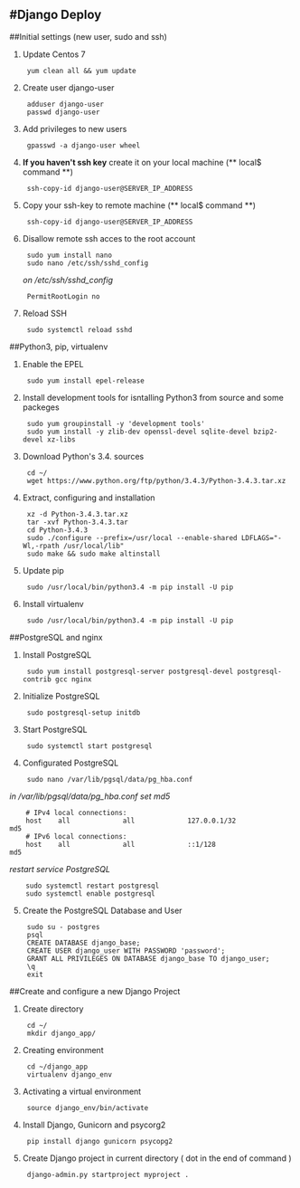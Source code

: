 #Django Deploy
---

##Initial settings (new user, sudo and ssh)

1. Update Centos 7

        yum clean all && yum update

2. Create user django-user

        adduser django-user
        passwd django-user

3. Add privileges to new users

        gpasswd -a django-user wheel

4. **If you haven't ssh key** create it on your local machine (** local$ command **)

        ssh-copy-id django-user@SERVER_IP_ADDRESS

5. Copy your ssh-key to remote machine (** local$ command **)

        ssh-copy-id django-user@SERVER_IP_ADDRESS

6. Disallow remote ssh acces to the root account

        sudo yum install nano
        sudo nano /etc/ssh/sshd_config

    *on /etc/ssh/sshd_config* 
        
        PermitRootLogin no

7. Reload SSH

        sudo systemctl reload sshd

##Python3, pip, virtualenv

1. Enable the EPEL

        sudo yum install epel-release

2. Install development tools for isntalling Python3 from source and some packeges

        sudo yum groupinstall -y 'development tools'
        sudo yum install -y zlib-dev openssl-devel sqlite-devel bzip2-devel xz-libs

3. Download Python's 3.4. sources

        cd ~/
        wget https://www.python.org/ftp/python/3.4.3/Python-3.4.3.tar.xz

4. Extract, configuring and installation

        xz -d Python-3.4.3.tar.xz
        tar -xvf Python-3.4.3.tar
        cd Python-3.4.3
        sudo ./configure --prefix=/usr/local --enable-shared LDFLAGS="-Wl,-rpath /usr/local/lib"
        sudo make && sudo make altinstall

5. Update pip

        sudo /usr/local/bin/python3.4 -m pip install -U pip
        
6. Install virtualenv

        sudo /usr/local/bin/python3.4 -m pip install -U pip
        
        
##PostgreSQL and nginx

1. Install PostgreSQL

        sudo yum install postgresql-server postgresql-devel postgresql-contrib gcc nginx
        
2. Initialize PostgreSQL

        sudo postgresql-setup initdb

3. Start PostgreSQL

        sudo systemctl start postgresql
        
4. Configurated PostgreSQL

        sudo nano /var/lib/pgsql/data/pg_hba.conf

*in /var/lib/pgsql/data/pg_hba.conf set md5*

        # IPv4 local connections:
        host    all             all             127.0.0.1/32            md5
        # IPv6 local connections:
        host    all             all             ::1/128                 md5
        
*restart service PostgreSQL*

        sudo systemctl restart postgresql
        sudo systemctl enable postgresql

5. Create the PostgreSQL Database and User

        sudo su - postgres
        psql
        CREATE DATABASE django_base;
        CREATE USER django_user WITH PASSWORD 'password';
        GRANT ALL PRIVILEGES ON DATABASE django_base TO django_user;
        \q
        exit

##Create and configure a new Django Project

1. Create directory

        cd ~/
        mkdir django_app/

2. Creating environment

        cd ~/django_app
        virtualenv django_env
        
3. Activating a virtual environment

        source django_env/bin/activate

4. Install Django, Gunicorn and psycorg2

        pip install django gunicorn psycopg2

5. Create Django project in current directory ( dot in the end of command )

        django-admin.py startproject myproject .

